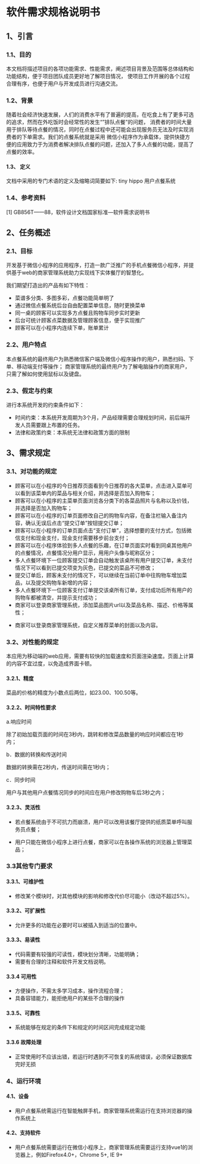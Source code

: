 # 软件需求规格说明书

## 1、引言
### 1.1、目的
本文档将描述项目的各项功能需求、性能需求，阐述项目背景及范围等总体结构和功能结构，便于项目团队成员更好地了解项目情况，
使项目工作开展的各个过程合理有序，也便于用户与开发成员进行沟通交流。


### 1.2、背景

随着社会经济快速发展，人们的消费水平有了普遍的提高，在吃食上有了更多可选的追求，然而在外吃饭时会经常性的发生“”排队点餐”的问题，
消费者的时间大量用于排队等待点餐的情况，同时在点餐过程中还可能会出现服务员无法及时实现消费者的下单需求。我们的点餐系统就是采用
微信小程序作为承载体，提供快捷方便的应用致力于为消费者解决排队点餐的问题，还加入了多人点餐的功能，提高了点餐的效率。

#### 1.3、 定义
文档中采用的专门术语的定义及缩略词简要如下: tiny hippo 用户点餐系统

### 1.4、参考资料
[1] GB856T——88，软件设计文档国家标准—软件需求说明书


## 2、任务概述
### 2.1、目标
开发基于微信小程序的应用程序，打造一款广泛推广的手机点餐微信小程序，并提供基于web的商家管理系统助力实现线下实体餐厅的智慧化。

我们期望打造出的产品有如下特性：

* 菜谱多分类、多图多彩，点餐功能简单明了
* 通过微信点餐系统后台自由配置菜单信息，随时更换菜单
* 同一桌的顾客可以实现多方点餐且购物车同步实时更新
* 后台可统计顾客点菜数据及管理顾客信息，便于实现推广
* 顾客可以在小程序内连续下单，账单累计

### 2.2、用户特点
本点餐系统的最终用户为熟悉微信客户端及微信小程序操作的用户，熟悉扫码、下单、移动端支付等操作；
商家管理系统的最终用户为了解电脑操作的商家用户，只需了解如何使用鼠标以及键盘。

### 2.3、假定与约束

进行本系统开发的约束条件如下：
* 时间约束：本系统开发周期为3个月，产品经理需要合理规划时间，前后端开发人员需要跟上布置的任务。
* 法律和政策约束：本系统无法律和政策方面的限制


## 3、需求规定
### 3.1、对功能的规定
* 顾客可以在小程序的今日推荐页面看到今日推荐的各大菜单，点击进入菜单可以看到该菜单内的菜品与相关介绍，并选择是否加入购物车；
* 顾客可以在小程序的主菜单页面浏览各分类下的各菜品照片与名称以及价钱，并选择是否加入购物车；
* 顾客可以在小程序的订单页面修改自己的购物车内容，在备注栏输入备注内容，确认无误后点击“提交订单”按钮提交订单；
* 顾客可以在小程序的订单页面点击“支付订单”，选择想要的支付方式，包括微信支付和现金支付，现金支付需要移步前台支付；
* 顾客可以在小程序体验到多人点餐的乐趣，在订单页面实时看到同桌其他用户的点餐情况，点餐情况分用户显示，用用户头像与昵称区分；
* 多人点餐环境下一位顾客提交订单会自动触发该桌所有用户提交订单，未支付情况下可以看到已提交项变为灰色，已提交的菜品不可修改；
* 提交订单后，顾客未支付的情况下，可以继续在当前订单中往购物车增加菜品，以及提交购物车新增的内容；
* 多人点餐环境下一位顾客支付订单提交该桌所有订单，支付成功后所有用户的购物车都被清空，并提示支付成功；
* 商家可以登录商家管理系统，添加菜品图片url以及菜品名称、描述、价格等属性；
- 商家可以登录商家管理系统，自定义推荐菜单的封面以及内容。

### 3.2、对性能的规定
本应用为移动端的web应用，需要有较快的加载速度和页面渲染速度。页面上计算的内容不宜过度，以免造成界面卡顿。

#### 3.2.1、精度
菜品的价格的精度为小数点后两位，如23.00、100.50等。

#### 3.2.2、时间特性要求

a.响应时间

除了初始加载页面的时间在3秒内，跳转和修改菜品数量的响应时间都应在1秒内；

b．数据的转换和传送时间

数据的转换需在2秒内，传送时间需在1秒内；

c．同步时间

用户与其他用户点餐情况同步的时间应在用户修改购物车后3秒之内；


#### 3.2.3、灵活性

* 若点餐系统由于不可抗力而崩溃，用户可以改用该餐厅提供的纸质菜单呼叫服务员点餐；

* 用户只能在微信小程序上进行点餐，商家可以在各操作系统的浏览器上管理菜品；


### 3.3其他专门要求

#### 3.3.1、可维护性

- 修改某个模块时，对其他模块的影响和修改代价尽可能小（改动不超过5%）。

#### 3.3.2、可扩展性

- 允许更多的功能在必要时可以被插入到适当的位置中。

#### 3.3.3、易读性

- 代码需要有较强的可读性，模块划分清晰，功能明确；
- 需要有合理的注释和软件开发文档说明。

#### 3.3.4 可用性

- 方便操作，不需太多学习成本，操作流程合理；
- 具备容错能力，能拒绝用户的某些不合理的操作

#### 3.3.5、可靠性

- 系统能够在规定的条件下和规定的时间区间完成规定功能

#### 3.3.6 故障处理

- 正常使用时不应该出错，若运行时遇到不可恢复的系统错误，必须保证数据库完好无损

### 4、运行环境

#### 4.1、设备

- 用户点餐系统需运行在智能触屏手机，商家管理系统需运行在支持浏览器的操作系统上

#### 4.2、支持软件

- 用户点餐系统需要运行在微信小程序上，商家管理系统需要运行支持vue1的浏览器上，例如Firefox4.0+，Chrome 5+, IE 9+

